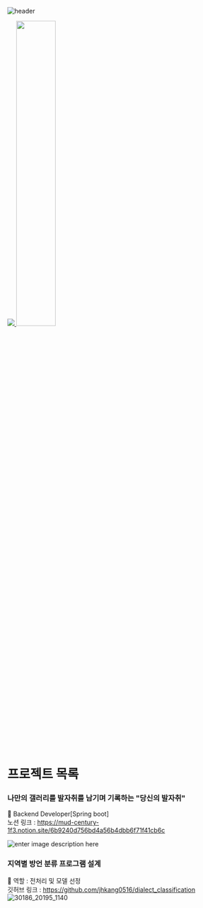![header](https://capsule-render.vercel.app/api?type=waving&color=gradient&height=120&animation=fadeIn&section=footer&text=🚗🚘🚛&fontAlign=70)


<a href="s">
  <img src="https://github-readme-stats.vercel.app/api/top-langs/?username=jhkang0516&exclude_repo=dkssud8150.github.io&layout=compact&theme=tokyonight" />
</a>
<a href="s">
  <img src="https://github-readme-stats.vercel.app/api?username=jhkang0516&theme=tokyonight&show_icons=true" width="42%" />
</a>

    
# 프로젝트 목록

### 나만의 갤러리를 발자취를 남기며 기록하는 "당신의 발자취"   
:information_desk_person: Backend Developer[Spring boot]  
노션 링크 : https://mud-century-1f3.notion.site/6b9240d756bd4a56b4dbb6f71f41cb6c  

![enter image description here](https://user-images.githubusercontent.com/106023670/222886490-11a68d61-f450-452d-bd61-8cc49a97e4f4.png)


### 지역별 방언 분류 프로그램 설계   
:information_desk_person: 역할 : 전처리 및 모델 선정  
깃허브 링크 : https://github.com/jhkang0516/dialect_classification  
![30186_20195_1140](https://github.com/jhkang0516/dialect_classification/assets/115124611/330a1b1d-ee63-4250-9ab5-562a618df0a2)
